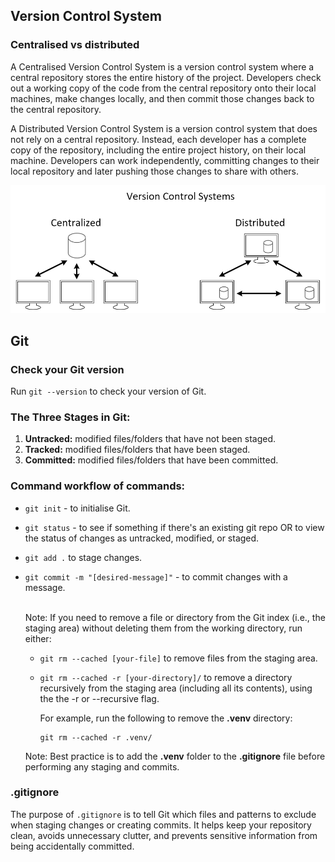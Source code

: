## Version Control System

### Centralised vs distributed 

A Centralised Version Control System is a version control system where a central repository stores the entire history of the project. Developers check out a working copy of the code from the central repository onto their local machines, make changes locally, and then commit those changes back to the central repository.  

A Distributed Version Control System is a version control system that does not rely on a central repository. Instead, each developer has a complete copy of the repository, including the entire project history, on their local machine. Developers can work independently, committing changes to their local repository and later pushing those changes to share with others.

![img.png](img.png)

## Git

### Check your Git version
Run `git --version` to check your version of Git.

### The Three Stages in Git:

1. **Untracked:** modified files/folders that have not been staged.
2. **Tracked:** modified files/folders that have been staged.
3. **Committed:** modified files/folders that have been committed.

### Command workflow of commands:

- `git init` - to initialise Git.
- `git status` - to see if something if there's an existing git repo OR to view the status of changes as untracked, modified, or staged.
- `git add .` to stage changes.
- `git commit -m "[desired-message]"` - to commit changes with a message. 

    <br> Note: If you need to remove a file or directory from the Git index (i.e., the staging area) without deleting them from the working directory, run either:

    - `git rm --cached [your-file]` to remove files from the staging area.
    - `git rm --cached -r [your-directory]/` to remove a directory recursively from the staging area (including all its contents), using the the -r or --recursive flag.
  
        For example, run the following to remove the **.venv** directory:
        ```
      git rm --cached -r .venv/
      ```
    Note: Best practice is to add the **.venv** folder to the **.gitignore** file before performing any staging and commits.

### .gitignore

The purpose of `.gitignore` is to tell Git which files and patterns to exclude when staging changes or creating commits. It helps keep your repository clean, avoids unnecessary clutter, and prevents sensitive information from being accidentally committed.

  
